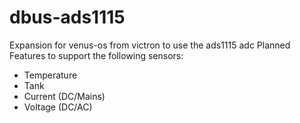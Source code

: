 # dbus-ads1115
Expansion for venus-os from victron to use the ads1115 adc
Planned Features to support the following sensors:
* Temperature
* Tank
* Current (DC/Mains)
* Voltage (DC/AC)
